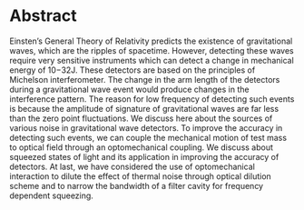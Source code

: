 # Abstract
Einsten’s General Theory of Relativity predicts the existence of gravitational waves, which
are the ripples of spacetime. However, detecting these waves require very sensitive instruments
which can detect a change in mechanical energy of 10−32J. These detectors are based on the
principles of Michelson interferometer. The change in the arm length of the detectors during
a gravitational wave event would produce changes in the interference pattern. The reason for
low frequency of detecting such events is because the amplitude of signature of gravitational
waves are far less than the zero point fluctuations. We discuss here about the sources of various
noise in gravitational wave detectors. To improve the accuracy in detecting such events, we can
couple the mechanical motion of test mass to optical field through an optomechanical coupling.
We discuss about squeezed states of light and its application in improving the accuracy of
detectors. At last, we have considered the use of optomechanical interaction to dilute the effect
of thermal noise through optical dilution scheme and to narrow the bandwidth of a filter cavity
for frequency dependent squeezing.
